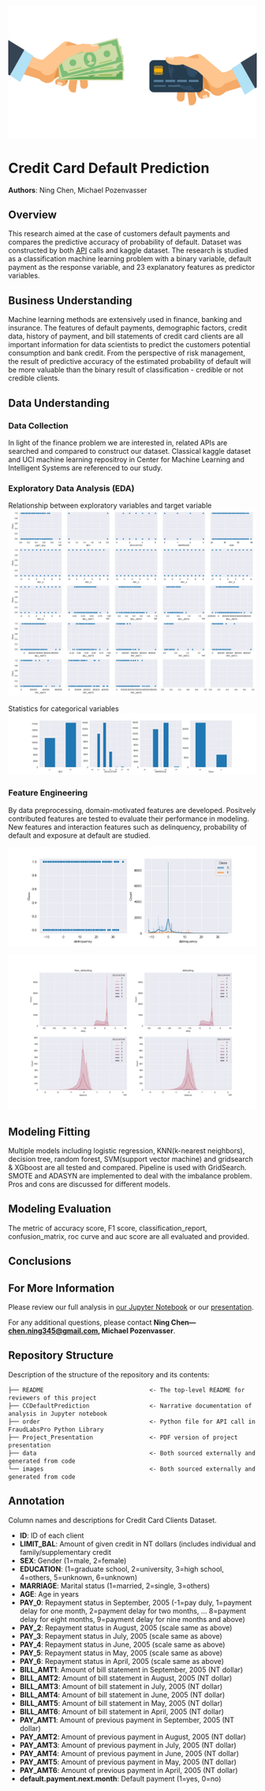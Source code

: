 ![CC](/images/CC.jpg)

# Credit Card Default Prediction

**Authors**: Ning Chen, Michael Pozenvasser

## Overview
This research aimed at the case of customers default payments and compares the predictive accuracy of probability of default. Dataset was constructed by both [API](https://www.fraudlabspro.com/developer) calls and kaggle dataset. The research is studied as a classification machine learning problem with a binary variable, default payment as the response variable, and 23 explanatory features as predictor variables.


## Business Understanding
Machine learning methods are extensively used in finance, banking and insurance. The features of default payments, demographic factors, credit data, history of payment, and bill statements of credit card clients are all important information for data scientists to predict the customers potential consumption and bank credit. From the perspective of risk management, the result of predictive accuracy of the estimated probability of default will be more valuable than the binary result of classification - credible or not credible clients. 


## Data Understanding

### Data Collection
In light of the finance problem we are interested in, related APIs are searched and compared to construct our dataset. Classical kaggle dataset and UCI machine learning repositroy in Center for Machine Learning and Intelligent Systems are referenced to our study.


### Exploratory Data Analysis (EDA)

Relationship between exploratory variables and target variable
![overall](/images/overall.jpg)

Statistics for categorical variables
![groupby](/images/groupby.jpg)

### Feature Engineering

By data preprocessing, domain-motivated features are developed. Positvely contributed features are tested to evaluate their performance in modeling. New features and interaction features such as delinquency, probability of default and exposure at default are studied.

![Figure](/images/deliquency.jpg)

![Figure](/images/utility.jpg)

## Modeling Fitting

Multiple models including logistic regression, KNN(k-nearest neighbors), decision tree, random forest, SVM(support vector machine) and gridsearch & XGboost are all tested and compared. Pipeline is used with GridSearch. SMOTE and ADASYN are implemented to deal with the imbalance problem. Pros and cons are discussed for different models.

## Modeling Evaluation
The metric of accuracy score, F1 score, classification_report, confusion_matrix, roc curve and auc score are all evaluated and provided.





## Conclusions




## For More Information

Please review our full analysis in [our Jupyter Notebook](https://github.com/ghcn345/Credit-Card-Default-Prediction/blob/master/CCDefaultPrediction.ipynb) or our [presentation]().

For any additional questions, please contact **Ning Chen—chen.ning345@gmail.com, Michael Pozenvasser**.

## Repository Structure

Description of the structure of the repository and its contents:

```
├── README                              <- The top-level README for reviewers of this project
├── CCDefaultPrediction                 <- Narrative documentation of analysis in Jupyter notebook
├── order                               <- Python file for API call in FraudLabsPro Python Library
├── Project_Presentation                <- PDF version of project presentation
├── data                                <- Both sourced externally and generated from code
└── images                              <- Both sourced externally and generated from code

```


## Annotation

Column names and descriptions for Credit Card Clients Dataset.

* **ID**: ID of each client
* **LIMIT_BAL**: Amount of given credit in NT dollars (includes individual and family/supplementary credit
* **SEX**: Gender (1=male, 2=female)
* **EDUCATION**: (1=graduate school, 2=university, 3=high school, 4=others, 5=unknown, 6=unknown)
* **MARRIAGE**: Marital status (1=married, 2=single, 3=others)
* **AGE**: Age in years
* **PAY_0**: Repayment status in September, 2005 (-1=pay duly, 1=payment delay for one month, 2=payment delay for two months, … 8=payment delay for eight months, 9=payment delay for nine months and above)
* **PAY_2**: Repayment status in August, 2005 (scale same as above)
* **PAY_3**: Repayment status in July, 2005 (scale same as above)
* **PAY_4**: Repayment status in June, 2005 (scale same as above)
* **PAY_5**: Repayment status in May, 2005 (scale same as above)
* **PAY_6**: Repayment status in April, 2005 (scale same as above)
* **BILL_AMT1**: Amount of bill statement in September, 2005 (NT dollar)
* **BILL_AMT2**: Amount of bill statement in August, 2005 (NT dollar)
* **BILL_AMT3**: Amount of bill statement in July, 2005 (NT dollar)
* **BILL_AMT4**: Amount of bill statement in June, 2005 (NT dollar)
* **BILL_AMT5**: Amount of bill statement in May, 2005 (NT dollar)
* **BILL_AMT6**: Amount of bill statement in April, 2005 (NT dollar)
* **PAY_AMT1**: Amount of previous payment in September, 2005 (NT dollar)
* **PAY_AMT2**: Amount of previous payment in August, 2005 (NT dollar)
* **PAY_AMT3**: Amount of previous payment in July, 2005 (NT dollar)
* **PAY_AMT4**: Amount of previous payment in June, 2005 (NT dollar)
* **PAY_AMT5**: Amount of previous payment in May, 2005 (NT dollar)
* **PAY_AMT6**: Amount of previous payment in April, 2005 (NT dollar)
* **default.payment.next.month**: Default payment (1=yes, 0=no)